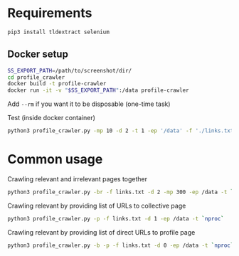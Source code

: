 # Requirements

```Bash
pip3 install tldextract selenium
```

## Docker setup

```Bash
SS_EXPORT_PATH=/path/to/screenshot/dir/
cd profile_crawler
docker build -t profile-crawler
docker run -it -v "$SS_EXPORT_PATH":/data profile-crawler
```
Add `--rm` if you want it to be disposable (one-time task)


Test (inside docker container)
```Bash
python3 profile_crawler.py -mp 10 -d 2 -t 1 -ep '/data' -f './links.txt'
```

# Common usage

Crawling relevant and irrelevant pages together
```Bash
python3 profile_crawler.py -br -f links.txt -d 2 -mp 300 -ep /data -t `nproc`
```

Crawling relevant by providing list of URLs to collective page
```Bash
python3 profile_crawler.py -p -f links.txt -d 1 -ep /data -t `nproc`
```

Crawling relevant by providing list of direct URLs to profile page
```Bash
python3 profile_crawler.py -b -p -f links.txt -d 0 -ep /data -t `nproc`
```
